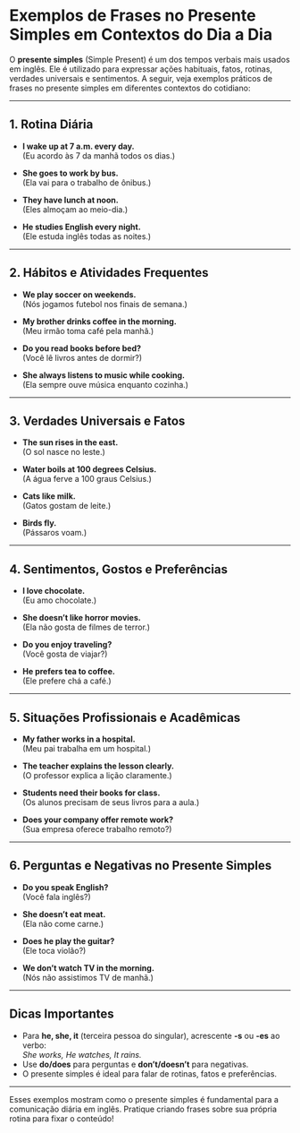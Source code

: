 
# Exemplos de Frases no Presente Simples em Contextos do Dia a Dia

O **presente simples** (Simple Present) é um dos tempos verbais mais usados em inglês. Ele é utilizado para expressar ações habituais, fatos, rotinas, verdades universais e sentimentos. A seguir, veja exemplos práticos de frases no presente simples em diferentes contextos do cotidiano:

---

## 1. Rotina Diária

- **I wake up at 7 a.m. every day.**  
  (Eu acordo às 7 da manhã todos os dias.)

- **She goes to work by bus.**  
  (Ela vai para o trabalho de ônibus.)

- **They have lunch at noon.**  
  (Eles almoçam ao meio-dia.)

- **He studies English every night.**  
  (Ele estuda inglês todas as noites.)

---

## 2. Hábitos e Atividades Frequentes

- **We play soccer on weekends.**  
  (Nós jogamos futebol nos finais de semana.)

- **My brother drinks coffee in the morning.**  
  (Meu irmão toma café pela manhã.)

- **Do you read books before bed?**  
  (Você lê livros antes de dormir?)

- **She always listens to music while cooking.**  
  (Ela sempre ouve música enquanto cozinha.)

---

## 3. Verdades Universais e Fatos

- **The sun rises in the east.**  
  (O sol nasce no leste.)

- **Water boils at 100 degrees Celsius.**  
  (A água ferve a 100 graus Celsius.)

- **Cats like milk.**  
  (Gatos gostam de leite.)

- **Birds fly.**  
  (Pássaros voam.)

---

## 4. Sentimentos, Gostos e Preferências

- **I love chocolate.**  
  (Eu amo chocolate.)

- **She doesn’t like horror movies.**  
  (Ela não gosta de filmes de terror.)

- **Do you enjoy traveling?**  
  (Você gosta de viajar?)

- **He prefers tea to coffee.**  
  (Ele prefere chá a café.)

---

## 5. Situações Profissionais e Acadêmicas

- **My father works in a hospital.**  
  (Meu pai trabalha em um hospital.)

- **The teacher explains the lesson clearly.**  
  (O professor explica a lição claramente.)

- **Students need their books for class.**  
  (Os alunos precisam de seus livros para a aula.)

- **Does your company offer remote work?**  
  (Sua empresa oferece trabalho remoto?)

---

## 6. Perguntas e Negativas no Presente Simples

- **Do you speak English?**  
  (Você fala inglês?)

- **She doesn’t eat meat.**  
  (Ela não come carne.)

- **Does he play the guitar?**  
  (Ele toca violão?)

- **We don’t watch TV in the morning.**  
  (Nós não assistimos TV de manhã.)

---

## Dicas Importantes

- Para **he, she, it** (terceira pessoa do singular), acrescente **-s** ou **-es** ao verbo:  
  _She works, He watches, It rains._
- Use **do/does** para perguntas e **don’t/doesn’t** para negativas.
- O presente simples é ideal para falar de rotinas, fatos e preferências.

---

Esses exemplos mostram como o presente simples é fundamental para a comunicação diária em inglês. Pratique criando frases sobre sua própria rotina para fixar o conteúdo!
```
